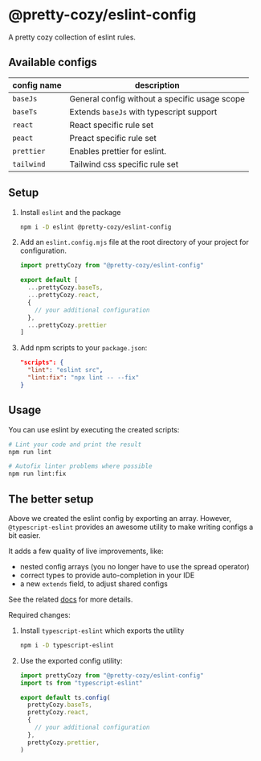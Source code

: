 # @pretty-cozy/eslint-config

A pretty cozy collection of eslint rules.

## Available configs

| config name | description                                   |
|-------------|-----------------------------------------------|
| `baseJs`    | General config without a specific usage scope |
| `baseTs`    | Extends `baseJs` with typescript support      |
| `react`     | React specific rule set                       |
| `peact`     | Preact specific rule set                      |
| `prettier`  | Enables prettier for eslint.                  |
| `tailwind`  | Tailwind css specific rule set                |

## Setup

1. Install `eslint` and the package
    ```bash
    npm i -D eslint @pretty-cozy/eslint-config
    ```
2. Add an `eslint.config.mjs` file at the root directory of your project for configuration.
    ```js
    import prettyCozy from "@pretty-cozy/eslint-config"
    
    export default [
      ...prettyCozy.baseTs,
      ...prettyCozy.react,
      {
        // your additional configuration
      },
      ...prettyCozy.prettier
    ]
    ```
3. Add npm scripts to your `package.json`:
    ```json
    "scripts": {
      "lint": "eslint src",
      "lint:fix": "npx lint -- --fix"
    }
    ```
   
## Usage

You can use eslint by executing the created scripts:

```bash
# Lint your code and print the result
npm run lint 

# Autofix linter problems where possible
npm run lint:fix
```

## The better setup

Above we created the eslint config by exporting an array.
However, `@typescript-eslint` provides an awesome utility to make writing configs a bit easier.

It adds a few quality of live improvements, like:
- nested config arrays (you no longer have to use the spread operator)
- correct types to provide auto-completion in your IDE
- a new `extends` field, to adjust shared configs

See the related [docs](https://typescript-eslint.io/packages/typescript-eslint#config) for more details.

Required changes:

1. Install `typescript-eslint` which exports the utility
    ```bash
    npm i -D typescript-eslint
    ```
2. Use the exported config utility:
    ```js
    import prettyCozy from "@pretty-cozy/eslint-config"
    import ts from "typescript-eslint"
   
    export default ts.config(
      prettyCozy.baseTs,
      prettyCozy.react,
      { 
        // your additional configuration
      },
      prettyCozy.prettier,
    )
    ```
